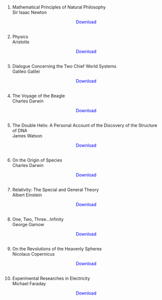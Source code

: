 1. Mathematical Principles of Natural Philosophy</br>
                Sir Isaac Newton</br>
                <a href="https://github.com/manjunath5496/Algorithm-Books/blob/master/pdf1.pdf" target="_blank" style="text-decoration:none"> <font color="blue"> <center> Download</center></font> </a></br>
                
2. Physics</br>
                Aristotle</br>
                <a href="https://github.com/manjunath5496/Algorithm-Books/blob/master/pdf5.pdf" target="_blank" style="text-decoration:none"> <font color="blue"> <center> Download</center></font> </a></br>
                
3. Dialogue Concerning the Two Chief World Systems</br>
               Galileo Galilei</br>
                <a href="https://github.com/manjunath5496/Algorithm-Books/blob/master/pdf6.pdf" target="_blank" style="text-decoration:none"> <font color="blue"> <center> Download</center></font> </a></br>
                
4.  The Voyage of the Beagle</br>
                Charles Darwin</br>
                <a href="https://github.com/manjunath5496/Algorithm-Books/blob/master/pdf7.pdf" target="_blank" style="text-decoration:none"> <font color="blue"> <center> Download</center></font> </a></br>
                
5.  The Double Helix: A Personal Account of the Discovery of the Structure of DNA</br>
                James Watson</br>
                <a href="https://github.com/manjunath5496/Algorithm-Books/blob/master/pdf8.pdf" target="_blank" style="text-decoration:none"> <font color="blue"> <center> Download</center></font> </a></br>
                
6.  On the Origin of Species</br>
               Charles Darwin</br>
                <a href="https://github.com/manjunath5496/Algorithm-Books/blob/master/pdf10.pdf" target="_blank" style="text-decoration:none"> <font color="blue"> <center> Download</center></font> </a></br>
                
7. Relativity: The Special and General Theory</br>
               Albert Einstein</br>
                <a href="https://github.com/manjunath5496/Algorithm-Books/blob/master/pdf34.pdf" target="_blank" style="text-decoration:none"> <font color="blue"> <center> Download</center></font> </a></br>
                
     
8. One, Two, Three...Infinity</br>
                George Gamow</br>
                <a href="https://github.com/manjunath5496/Algorithm-Books/blob/master/pdf37.pdf" target="_blank" style="text-decoration:none"> <font color="blue"> <center> Download</center></font> </a></br>
                
9. On the Revolutions of the Heavenly Spheres</br>
                 Nicolaus Copernicus</br>
                <a href="https://github.com/manjunath5496/Algorithm-Books/blob/master/r1.pdf" target="_blank" style="text-decoration:none"> <font color="blue"> <center> Download</center></font> </a></br>
                
10. Experimental Researches in Electricity</br>
                Michael Faraday</br>
                <a href="https://github.com/manjunath5496/Algorithm-Books/blob/master/f1.pdf" target="_blank" style="text-decoration:none"> <font color="blue"> <center> Download</center></font> </a></br>
